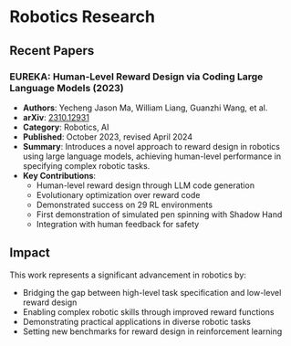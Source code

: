 # Robotics Research

## Recent Papers

### EUREKA: Human-Level Reward Design via Coding Large Language Models (2023)
- **Authors**: Yecheng Jason Ma, William Liang, Guanzhi Wang, et al.
- **arXiv**: [2310.12931](https://arxiv.org/abs/2310.12931)
- **Category**: Robotics, AI
- **Published**: October 2023, revised April 2024
- **Summary**: Introduces a novel approach to reward design in robotics using large language models, achieving human-level performance in specifying complex robotic tasks.
- **Key Contributions**:
  - Human-level reward design through LLM code generation
  - Evolutionary optimization over reward code
  - Demonstrated success on 29 RL environments
  - First demonstration of simulated pen spinning with Shadow Hand
  - Integration with human feedback for safety

## Impact
This work represents a significant advancement in robotics by:
- Bridging the gap between high-level task specification and low-level reward design
- Enabling complex robotic skills through improved reward functions
- Demonstrating practical applications in diverse robotic tasks
- Setting new benchmarks for reward design in reinforcement learning
